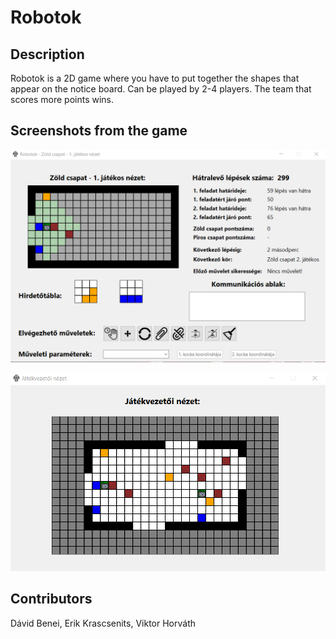 # Robotok

## Description
Robotok is a 2D game where you have to put together the shapes that appear on the notice board. Can be played by 2-4 players. The team that scores more points wins.

## Screenshots from the game

![Player view](https://github.com/Erik-Krascsenits/robotok/blob/master/1.png)

![Referee view](https://github.com/Erik-Krascsenits/robotok/blob/master/2.png)


## Contributors
Dávid Benei, Erik Krascsenits, Viktor Horváth
